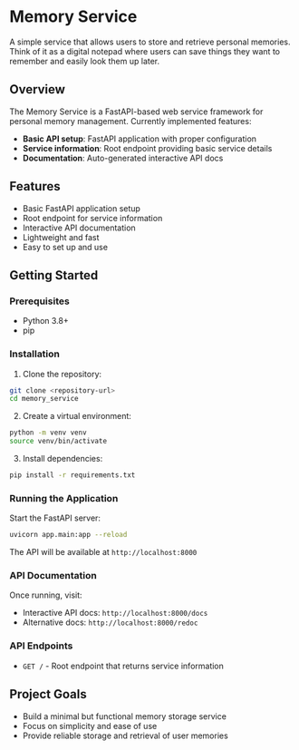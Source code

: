 # Memory Service

A simple service that allows users to store and retrieve personal memories. Think of it as a digital notepad where users can save things they want to remember and easily look them up later.

## Overview

The Memory Service is a FastAPI-based web service framework for personal memory management. Currently implemented features:
- **Basic API setup**: FastAPI application with proper configuration
- **Service information**: Root endpoint providing basic service details
- **Documentation**: Auto-generated interactive API docs

## Features

- Basic FastAPI application setup
- Root endpoint for service information
- Interactive API documentation
- Lightweight and fast
- Easy to set up and use

## Getting Started

### Prerequisites

- Python 3.8+
- pip

### Installation

1. Clone the repository:
```bash
git clone <repository-url>
cd memory_service
```

2. Create a virtual environment:
```bash
python -m venv venv
source venv/bin/activate
```

3. Install dependencies:
```bash
pip install -r requirements.txt
```

### Running the Application

Start the FastAPI server:
```bash
uvicorn app.main:app --reload
```

The API will be available at `http://localhost:8000`

### API Documentation

Once running, visit:
- Interactive API docs: `http://localhost:8000/docs`
- Alternative docs: `http://localhost:8000/redoc`

### API Endpoints

- `GET /` - Root endpoint that returns service information

## Project Goals

- Build a minimal but functional memory storage service
- Focus on simplicity and ease of use
- Provide reliable storage and retrieval of user memories